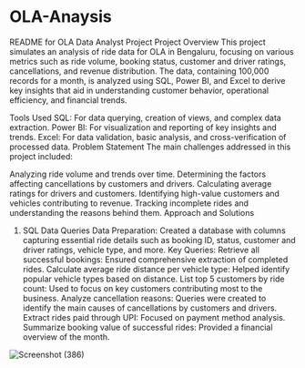 # OLA-Anaysis
README for OLA Data Analyst Project
Project Overview
This project simulates an analysis of ride data for OLA in Bengaluru, focusing on various metrics such as ride volume, booking status, customer and driver ratings, cancellations, and revenue distribution. The data, containing 100,000 records for a month, is analyzed using SQL, Power BI, and Excel to derive key insights that aid in understanding customer behavior, operational efficiency, and financial trends.

Tools Used
SQL: For data querying, creation of views, and complex data extraction.
Power BI: For visualization and reporting of key insights and trends.
Excel: For data validation, basic analysis, and cross-verification of processed data.
Problem Statement
The main challenges addressed in this project included:

Analyzing ride volume and trends over time.
Determining the factors affecting cancellations by customers and drivers.
Calculating average ratings for drivers and customers.
Identifying high-value customers and vehicles contributing to revenue.
Tracking incomplete rides and understanding the reasons behind them.
Approach and Solutions
1. SQL Data Queries
Data Preparation: Created a database with columns capturing essential ride details such as booking ID, status, customer and driver ratings, vehicle type, and more.
Key Queries:
Retrieve all successful bookings: Ensured comprehensive extraction of completed rides.
Calculate average ride distance per vehicle type: Helped identify popular vehicle types based on distance.
List top 5 customers by ride count: Used to focus on key customers contributing most to the business.
Analyze cancellation reasons: Queries were created to identify the main causes of cancellations by customers and drivers.
Extract rides paid through UPI: Focused on payment method analysis.
Summarize booking value of successful rides: Provided a financial overview of the month.

![Screenshot (386)](https://github.com/user-attachments/assets/ddbf3139-6754-4a77-b4b3-9907d42b0d9a)



